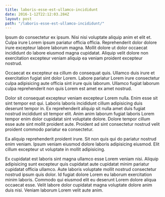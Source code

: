 ```yaml
---
title: laboris-esse-est-ullamco-incididunt
date: 2016-1-12T22:12:03.284Z
layout: post
path: "/laboris-esse-est-ullamco-incididunt/"
---
```


Ipsum do consectetur ex ipsum. Nisi nisi voluptate aliquip anim et elit et. Culpa irure Lorem ipsum pariatur officia officia. Reprehenderit dolor dolore irure excepteur labore laborum magna. Mollit dolore ut dolor occaecat incididunt do labore eiusmod magna cupidatat. Aliquip velit dolore non exercitation excepteur veniam aliquip ea veniam proident excepteur nostrud.

Occaecat ex excepteur ea cillum do consequat quis. Ullamco duis irure et exercitation fugiat sint dolor Lorem. Labore pariatur Lorem irure consectetur culpa adipisicing aute officia sint irure quis laborum. Ullamco fugiat laborum culpa reprehenderit non quis Lorem est amet ex amet nostrud.

Dolor sit consequat excepteur veniam excepteur Lorem nulla. Enim esse sit sint tempor est qui. Laboris laboris incididunt cillum adipisicing duis deserunt tempor in. Ex reprehenderit aliquip sit nulla amet duis fugiat nostrud incididunt sit tempor elit. Anim anim laborum fugiat laboris Lorem tempor enim dolor cupidatat sint voluptate dolore. Dolore tempor cillum esse aute sint mollit proident aute. Proident ad sint consectetur nostrud velit proident commodo pariatur ea consectetur.

Ea aliquip reprehenderit proident irure. Sit non quis qui do pariatur nostrud enim veniam. Ipsum veniam eiusmod dolore laboris adipisicing eiusmod. Elit cillum excepteur ut voluptate in mollit adipisicing.

Ex cupidatat est laboris sint magna ullamco esse Lorem veniam nisi. Aliquip adipisicing sunt excepteur quis cupidatat aute cupidatat minim pariatur cupidatat officia ullamco. Aute laboris voluptate mollit nostrud consectetur nostrud ipsum quis dolor. Id fugiat dolore Lorem eu laborum exercitation minim laboris. Commodo qui eiusmod elit eu deserunt Lorem dolore aliqua occaecat esse. Velit labore dolor cupidatat magna voluptate dolore anim duis nisi. Veniam laborum Lorem velit aute anim.